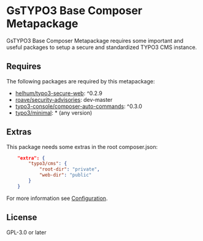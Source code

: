 # GsTYPO3 Base Composer Metapackage

GsTYPO3 Base Composer Metapackage requires some important and useful packages
to setup a secure and standardized TYPO3 CMS instance.

## Requires

The following packages are required by this metapackage:

* [helhum/typo3-secure-web](https://packagist.org/packages/helhum/typo3-secure-web): ^0.2.9
* [roave/security-advisories](https://packagist.org/packages/roave/security-advisories): dev-master
* [typo3-console/composer-auto-commands](https://packagist.org/packages/typo3-console/composer-auto-commands): ^0.3.0
* [typo3/minimal](https://packagist.org/packages/typo3/minimal): * (any version)

## Extras

This package needs some extras in the root composer.json:

```json
    "extra": {
        "typo3/cms": {
            "root-dir": "private",
            "web-dir": "public"
        }
    }
```

For more information see [Configuration](https://packagist.org/packages/helhum/typo3-secure-web#user-content-configuration).

## License

GPL-3.0 or later
